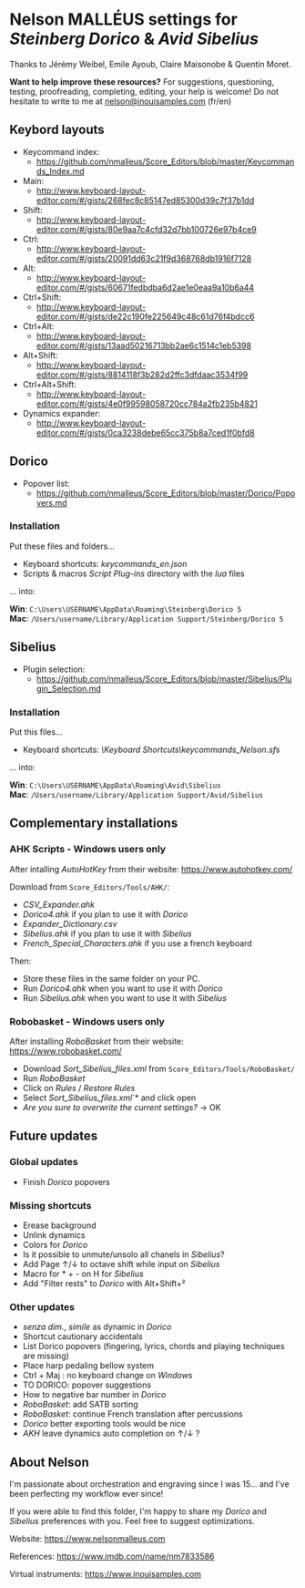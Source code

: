 # Nelson MALLÉUS settings for *Steinberg Dorico* & *Avid Sibelius*

Thanks to Jérémy Weibel, Emile Ayoub, Claire Maisonobe & Quentin Moret.

__Want to help improve these resources?__
For suggestions, questioning, testing, proofreading, completing, editing, your help is welcome!
Do not hesitate to write to me at nelson@inouisamples.com (fr/en)

## Keybord layouts
 - Keycommand index:
     - https://github.com/nmalleus/Score_Editors/blob/master/Keycommands_Index.md
 - Main:
     - http://www.keyboard-layout-editor.com/#/gists/268fec8c85147ed85300d39c7f37b1dd
 - Shift:
     - http://www.keyboard-layout-editor.com/#/gists/80e9aa7c4cfd32d7bb100726e97b4ce9
 - Ctrl:
     - http://www.keyboard-layout-editor.com/#/gists/20091dd63c21f9d368768db1916f7128
 - Alt:
     - http://www.keyboard-layout-editor.com/#/gists/60671fedbdba6d2ae1e0eaa9a10b6a44
 - Ctrl+Shift:
     - http://www.keyboard-layout-editor.com/#/gists/de22c190fe225649c48c61d76f4bdcc6
 - Ctrl+Alt:
     - http://www.keyboard-layout-editor.com/#/gists/13aad50216713bb2ae6c1514c1eb5398
 - Alt+Shift:
     - http://www.keyboard-layout-editor.com/#/gists/8814118f3b282d2ffc3dfdaac3534f99
 - Ctrl+Alt+Shift:
     - http://www.keyboard-layout-editor.com/#/gists/4e0f99598058720cc784a2fb235b4821
 - Dynamics expander:
     - http://www.keyboard-layout-editor.com/#/gists/0ca3238debe65cc375b8a7ced1f0bfd8

## Dorico
 - Popover list:
     - https://github.com/nmalleus/Score_Editors/blob/master/Dorico/Popovers.md

### Installation

Put these files and folders...

 - Keyboard shortcuts: *keycommands_en.json*
 - Scripts & macros *Script Plug-ins* directory with the *lua* files

... into:

__Win__: `C:\Users\USERNAME\AppData\Roaming\Steinberg\Dorico 5`  
__Mac__: `/Users/username/Library/Application Support/Steinberg/Dorico 5`

## Sibelius
 - Plugin selection:
     - https://github.com/nmalleus/Score_Editors/blob/master/Sibelius/Plugin_Selection.md

### Installation

Put this files...

 - Keyboard shortcuts: *\Keyboard Shortcuts\keycommands_Nelson.sfs*

... into:

__Win__: `C:\Users\USERNAME\AppData\Roaming\Avid\Sibelius`  
__Mac__: `/Users/username/Library/Application Support/Avid/Sibelius`

## Complementary installations

### AHK Scripts - Windows users only

After intalling *AutoHotKey* from their website:
https://www.autohotkey.com/

Download from `Score_Editors/Tools/AHK/`:
 - *CSV_Expander.ahk*
 - *Dorico4.ahk* if you plan to use it with *Dorico*
 - *Expander_Dictionary.csv*
 - *Sibelius.ahk* if you plan to use it with *Sibelius*
 - *French_Special_Characters.ahk* if you use a french keyboard

Then:
 - Store these files in the same folder on your PC.
 - Run *Dorico4.ahk* when you want to use it with *Dorico*
 - Run *Sibelius.ahk* when you want to use it with *Sibelius*

### Robobasket - Windows users only

After installing *RoboBasket* from their website:
https://www.robobasket.com/

 - Download *Sort_Sibelius_files.xml* from `Score_Editors/Tools/RoboBasket/`
 - Run *RoboBasket*
 - Click on *Rules* / *Restore Rules*
 - Select *Sort_Sibelius_files.xml*`* and click open
 - *Are you sure to overwrite the current settings?* → OK

## Future updates

### Global updates
 - Finish *Dorico* popovers

### Missing shortcuts
 - Erease background
 - Unlink dynamics
 - Colors for *Dorico*
 - Is it possible to unmute/unsolo all chanels in *Sibelius*?
 - Add Page ↑/↓ to octave shift while input on *Sibelius*
 - Macro for * + - on H for *Sibelius*
 - Add "Filter rests" to *Dorico*  with Alt+Shift+²

### Other updates
 - *senza dim.*, *simile* as dynamic in *Dorico*
 - Shortcut cautionary accidentals
 - List Dorico popovers (fingering, lyrics, chords and playing techniques are missing)
 - Place harp pedaling bellow system
 - Ctrl + Maj : no keyboard change on *Windows*
 - TO DORICO: popover suggestions
 - How to negative bar number in *Dorico*
 - *RoboBasket*: add SATB sorting
 - *RoboBasket*: continue French translation after percussions
 - *Dorico* better exporting tools would be nice
 - *AKH* leave dynamics auto completion on ↑/↓ ?

## About Nelson

I'm passionate about orchestration and engraving since I was 15... and I've been perfecting my workflow ever since!

If you were able to find this folder, I'm happy to share my *Dorico* and *Sibelius* preferences with you.
Feel free to suggest optimizations.

Website: https://www.nelsonmalleus.com

References: https://www.imdb.com/name/nm7833586

Virtual instruments: https://www.inouisamples.com
